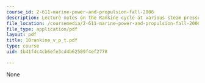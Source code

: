 ```yaml
---
course_id: 2-611-marine-power-and-propulsion-fall-2006
description: Lecture notes on the Rankine cycle at various steam pressures and temperatures.
file_location: /coursemedia/2-611-marine-power-and-propulsion-fall-2006/1b41f4c4cb6efe3cd4b62509f4ef2778_10rankine_v_p_t.pdf
file_type: application/pdf
layout: pdf
title: 10rankine_v_p_t.pdf
type: course
uid: 1b41f4c4cb6efe3cd4b62509f4ef2778

---
```

None